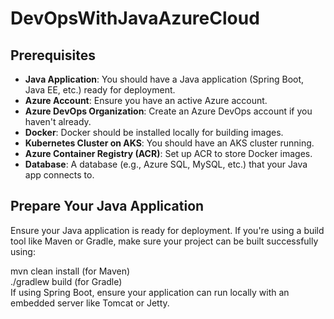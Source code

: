 # DevOpsWithJavaAzureCloud

## Prerequisites

- **Java Application**: You should have a Java application (Spring Boot, Java EE, etc.) ready for deployment.
- **Azure Account**: Ensure you have an active Azure account.
- **Azure DevOps Organization**: Create an Azure DevOps account if you haven't already.
- **Docker**: Docker should be installed locally for building images.
- **Kubernetes Cluster on AKS**: You should have an AKS cluster running.
- **Azure Container Registry (ACR)**: Set up ACR to store Docker images.
- **Database**: A database (e.g., Azure SQL, MySQL, etc.) that your Java app connects to.

## Prepare Your Java Application
Ensure your Java application is ready for deployment. If you're using a build tool like Maven or Gradle, make sure your project can be built successfully using:

mvn clean install (for Maven)<br>
./gradlew build (for Gradle)<br>
If using Spring Boot, ensure your application can run locally with an embedded server like Tomcat or Jetty.
